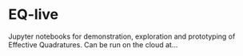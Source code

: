 # EQ-live
Jupyter notebooks for demonstration, exploration and prototyping of Effective Quadratures. Can be run on the cloud at... 
